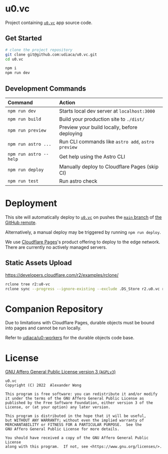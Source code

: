 # u0.vc

Project containing [`u0.vc`](https://u0.vc) app source code.

## Get Started

```bash
# clone the project repository
git clone git@github.com:udiaca/u0.vc.git
cd u0.vc

npm i
npm run dev
```

## Development Commands

| Command                | Action                                             |
| :--------------------- | :------------------------------------------------- |
| `npm run dev`          | Starts local dev server at `localhost:3000`        |
| `npm run build`        | Build your production site to `./dist/`            |
| `npm run preview`      | Preview your build locally, before deploying       |
| `npm run astro ...`    | Run CLI commands like `astro add`, `astro preview` |
| `npm run astro --help` | Get help using the Astro CLI                       |
| `npm run deploy`       | Manually deploy to Cloudflare Pages (skip CI)      |
| `npm run test`         | Run astro check                                    |

# Deployment

This site will automatically deploy to [`u0.vc`](https://u0.vc) on pushes the [`main` branch](https://github.com/udiaca/u0.vc/tree/main) of [the GitHub remote](https://github.com/udiaca/u0.vc).

Alternatively, a manual deploy may be triggered by running `npm run deploy`.

We use [Cloudflare Pages](https://pages.cloudflare.com/)'s product offering to deploy to the edge network. There are currently no actively managed servers.

## Static Assets Upload
https://developers.cloudflare.com/r2/examples/rclone/

```bash
rclone tree r2:u0-vc
rclone sync --progress --ignore-existing --exclude .DS_Store r2.u0.vc r2:u0-vc
```

# Companion Repository

Due to limitations with Cloudflare Pages, durable objects must be bound into pages and cannot be run locally.

Refer to [udiaca/u0-workers](https://github.com/udiaca/u0-workers) for the durable objects code base.

# License

[GNU Affero General Public License version 3 (`AGPLv3`)](https://www.gnu.org/licenses/agpl-3.0.html)

```text
u0.vc
Copyright (C) 2022  Alexander Wong

This program is free software: you can redistribute it and/or modify
it under the terms of the GNU Affero General Public License as
published by the Free Software Foundation, either version 3 of the
License, or (at your option) any later version.

This program is distributed in the hope that it will be useful,
but WITHOUT ANY WARRANTY; without even the implied warranty of
MERCHANTABILITY or FITNESS FOR A PARTICULAR PURPOSE.  See the
GNU Affero General Public License for more details.

You should have received a copy of the GNU Affero General Public License
along with this program.  If not, see <https://www.gnu.org/licenses/>.
```
